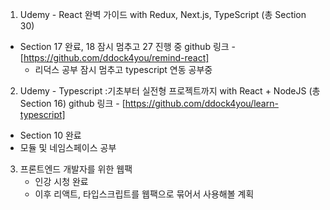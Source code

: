 1. Udemy - React 완벽 가이드 with Redux, Next.js, TypeScript (총 Section 30)

-   Section 17 완료, 18 잠시 멈추고 27 진행 중
    github 링크 - [https://github.com/ddock4you/remind-react]
    -   리덕스 공부 잠시 멈추고 typescript 연동 공부중

2. Udemy - Typescript :기초부터 실전형 프로젝트까지 with React + NodeJS (총 Section 16)
   github 링크 - [https://github.com/ddock4you/learn-typescript]

-   Section 10 완료
-   모듈 및 네임스페이스 공부

3. 프론트엔드 개발자를 위한 웹팩
    - 인강 시청 완료
    - 이후 리액트, 타입스크립트를 웹팩으로 묶어서 사용해볼 계획
